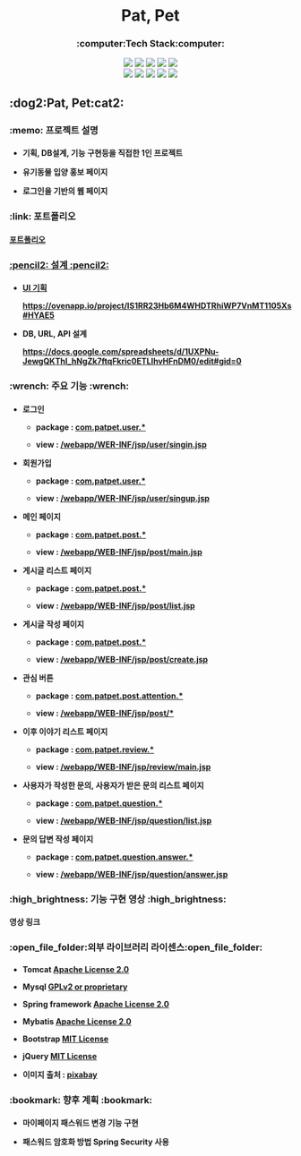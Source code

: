 <h1 align="center"> Pat, Pet </h1>

<h3 align="center">:computer:Tech Stack:computer:</h3>
<div align="center">
   <img src="https://img.shields.io/badge/Java-FF7800?style=for-the-badge&logo=Java&logoColor=white"/>
   <img src="https://img.shields.io/badge/JavaScript-F7DF1E?style=for-the-badge&logo=JavaScript&logoColor=black"/>
   <img src="https://img.shields.io/badge/HTML5-E34F26?style=for-the-badge&logo=HTML5&logoColor=white"/>
   <img src="https://img.shields.io/badge/CSS3-E03C31?style=for-the-badge&logo=CSS3&logoColor=white"/>
   <img src="https://img.shields.io/badge/jQuery-4053D6?style=for-the-badge&logo=jQuery&logoColor=white"/>
</div>

<div align="center">
   <img src="https://img.shields.io/badge/Eclipse IDE-2C2255?style=for-the-badge&logo=Eclipse IDE&logoColor=white"/>
   <img src="https://img.shields.io/badge/Bootstrap-7952B3?style=for-the-badge&logo=Bootstrap&logoColor=white"/>
   <img src="https://img.shields.io/badge/Spring-6DB33F?style=for-the-badge&logo=Spring&logoColor=white"/>
   <img src="https://img.shields.io/badge/MySQL-4479A1?style=for-the-badge&logo=MySQL&logoColor=white"/>
   <img src="https://img.shields.io/badge/AWS-232F3E?style=for-the-badge&logo=Amazon AWS&logoColor=white"/>
</div>


<h2>:dog2:Pat, Pet:cat2:</h2>

<div>
  <h3>:memo: 프로젝트 설명</h3>
  <h4>
  
  * 기획, DB설계, 기능 구현등을 직접한 1인 프로젝트
  
  * 유기동물 입양 홍보 페이지
  
  * 로그인을 기반의 웹 페이지
  
  </h4>
  
</div>

<h3>:link: 포트폴리오</h3>
<h4><a href="https://github.com/nunbub/PatPet/blob/master/Pat_-Pet-%ED%94%84%EB%A1%9C%EC%A0%9D%ED%8A%B8%20(1).pdf">포트폴리오</h4>

<div>
  <h3>:pencil2: 설계 :pencil2:</h3>
  <h4>
    
   * UI 기획
   
     <https://ovenapp.io/project/IS1RR23Hb6M4WHDTRhiWP7VnMT1105Xs#HYAE5>
     
   * DB, URL, API 설계
   
     <https://docs.google.com/spreadsheets/d/1UXPNu-JewgQKThI_hNgZk7ftqFkric0ETLIhvHFnDM0/edit#gid=0>
     
  </h4>
</div>

<div>
  <h3>:wrench: 주요 기능 :wrench:</h3>
  <h4>
  
  * 로그인
  
    * package : 
    <a href="https://github.com/nunbub/PatPet/tree/master/src/main/java/com/patpet/user">com.patpet.user.*</a>
    
    * view : 
    <a href="https://github.com/nunbub/PatPet/tree/master/src/main/webapp/WEB-INF/jsp/user/signin.jsp">/webapp/WER-INF/jsp/user/singin.jsp </a>
    
  * 회원가입
    
    * package : 
    <a href="https://github.com/nunbub/PatPet/tree/master/src/main/java/com/patpet/user">com.patpet.user.*</a>
    
    * view : 
    <a href="https://github.com/nunbub/PatPet/tree/master/src/main/webapp/WEB-INF/jsp/user/singup.jsp">/webapp/WER-INF/jsp/user/singup.jsp </a>
    
  * 메인 페이지
  
    * package : 
    <a href="https://github.com/nunbub/PatPet/tree/master/src/main/java/com/patpet/post">com.patpet.post.*</a>
    
    * view : 
    <a href="https://github.com/nunbub/PatPet/tree/master/src/main/webapp/WEB-INF/jsp/post/main.jsp">/webapp/WEB-INF/jsp/post/main.jsp</a>
    
  * 게시글 리스트 페이지
  
    * package : 
    <a href="https://github.com/nunbub/PatPet/tree/master/src/main/java/com/patpet/post">com.patpet.post.*</a>
    
    * view : 
    <a href="https://github.com/nunbub/PatPet/tree/master/src/main/webapp/WEB-INF/jsp/post/list.jsp">/webapp/WEB-INF/jsp/post/list.jsp</a>
    
  * 게시글 작성 페이지
  
    * package : 
    <a href="https://github.com/nunbub/PatPet/tree/master/src/main/java/com/patpet/post">com.patpet.post.*</a>
    
    * view : 
    <a href="https://github.com/nunbub/PatPet/tree/master/src/main/webapp/WEB-INF/jsp/post/create.jsp">/webapp/WEB-INF/jsp/post/create.jsp</a>
    
  * 관심 버튼
  
    * package : 
    <a href="https://github.com/nunbub/PatPet/tree/master/src/main/java/com/patpet/post/attention">com.patpet.post.attention.*</a>
    
     * view : 
    <a href="https://github.com/nunbub/PatPet/tree/master/src/main/webapp/WEB-INF/jsp/post">/webapp/WEB-INF/jsp/post/*</a>
    
  * 이후 이야기 리스트 페이지
  
    * package : 
    <a href="https://github.com/nunbub/PatPet/tree/master/src/main/java/com/patpet/review">com.patpet.review.*</a>
    
    * view : 
    <a href="https://github.com/nunbub/PatPet/tree/master/src/main/webapp/WEB-INF/jsp/review/main.jsp">/webapp/WEB-INF/jsp/review/main.jsp</a>
    
  * 사용자가 작성한 문의, 사용자가 받은 문의 리스트 페이지
  
    * package : 
    <a href="https://github.com/nunbub/PatPet/tree/master/src/main/java/com/patpet/question">com.patpet.question.*</a>
    
    * view : 
    <a href="https://github.com/nunbub/PatPet/tree/master/src/main/webapp/WEB-INF/jsp/question/list.jsp">/webapp/WEB-INF/jsp/question/list.jsp</a>
    
  * 문의 답변 작성 페이지
  
    * package : 
    <a href="https://github.com/nunbub/PatPet/tree/master/src/main/java/com/patpet/question/answer">com.patpet.question.answer.*</a>
    
    * view : 
    <a href="https://github.com/nunbub/PatPet/tree/master/src/main/webapp/WEB-INF/jsp/question/answer.jsp">/webapp/WEB-INF/jsp/question/answer.jsp</a>
  
  </h4>
  
</div>

<div>
    <h3>:high_brightness: 기능 구현 영상 :high_brightness:</h3>
    <h4>영상 링크</h4>
</div>

<div>
<h3>:open_file_folder:외부 라이브러리 라이센스:open_file_folder:</h3>
<h4>

* Tomcat [Apache License 2.0](https://tomcat.apache.org/)

* Mysql [GPLv2 or proprietary](https://www.mysql.com/)

* Spring framework [Apache License 2.0](https://spring.io/)

* Mybatis [Apache License 2.0](https://mybatis.org/mybatis-3/)

* Bootstrap [MIT License](https://getbootstrap.com/)

* jQuery [MIT License](https://jquery.com/)

* 이미지 출처 : [pixabay](https://pixabay.com/ko/)

</h4>
</div>

<div>
   
<h3>:bookmark: 향후 계획 :bookmark:</h3>
<h4>

* 마이페이지 패스워드 변경 기능 구현

* 패스워드 암호화 방법 Spring Security 사용

</h4>
</div>

